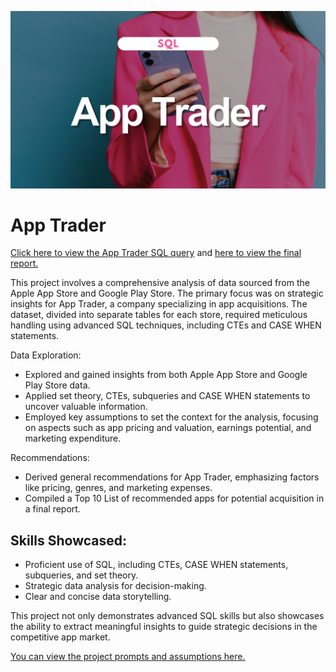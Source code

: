 ![ ](cover_apptrader.png)

# App Trader

[Click here to view the App Trader SQL query](https://github.com/jessicabohannon/app_trader/blob/main/app_trader.sql,) and [here to view the final report.](https://github.com/jessicabohannon/App-Trader/blob/main/App%20Trader%20Report.pdf)

This project involves a comprehensive analysis of data sourced from the Apple App Store and Google Play Store. The primary focus was on strategic insights for App Trader, a company specializing in app acquisitions. The dataset, divided into separate tables for each store, required meticulous handling using advanced SQL techniques, including CTEs and CASE WHEN statements.

Data Exploration:
* Explored and gained insights from both Apple App Store and Google Play Store data.
* Applied set theory, CTEs, subqueries and CASE WHEN statements to uncover valuable information.
* Employed key assumptions to set the context for the analysis, focusing on aspects such as app pricing and valuation, earnings potential, and marketing expenditure.

Recommendations:
* Derived general recommendations for App Trader, emphasizing factors like pricing, genres, and marketing expenses.
* Compiled a Top 10 List of recommended apps for potential acquisition in a final report.


## Skills Showcased:
* Proficient use of SQL, including CTEs, CASE WHEN statements, subqueries, and set theory.
* Strategic data analysis for decision-making.
* Clear and concise data storytelling.

This project not only demonstrates advanced SQL skills but also showcases the ability to extract meaningful insights to guide strategic decisions in the competitive app market.

[You can view the project prompts and assumptions here.](https://github.com/jessicabohannon/app_trader/blob/main/project_guide.md)